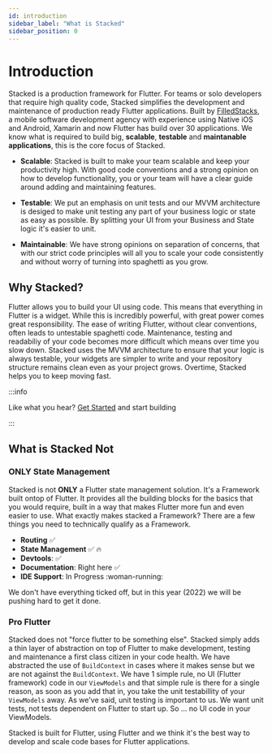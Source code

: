 ```yaml
---
id: introduction
sidebar_label: "What is Stacked"
sidebar_position: 0
---
```


# Introduction

Stacked is a production framework for Flutter. For teams or solo developers that require high quality code, Stacked simplifies the development and maintenance of production ready Flutter applications. Built by [FilledStacks](https://www.youtube.com/filledstacks), a mobile software development agency with experience using Native iOS and Android, Xamarin and now Flutter has build over 30 applications. We know what is required to build big, **scalable**, **testable** and **maintanable applications**, this is the core focus of Stacked.

- **Scalable**: Stacked is built to make your team scalable and keep your productivity high. With good code conventions and a strong opinion on how to develop functionality, you or your team will have a clear guide around adding and maintaining features.

- **Testable**: We put an emphasis on unit tests and our MVVM architecture is desiged to make unit testing any part of your business logic or state as easy as possible. By splitting your UI from your Business and State logic it's easier to unit. 

- **Maintainable**: We have strong opinions on separation of concerns, that with our strict code principles will all you to scale your code consistently and without worry of turning into spaghetti as you grow.

## Why Stacked?

Flutter allows you to build your UI using code. This means that everything in Flutter is a widget. While this is incredibly powerful, with great power comes great responsibility. The ease of writing Flutter, without clear conventions, often leads to untestable spaghetti code. Maintenance, testing and readabiliy of your code becomes more difficult which means over time you slow down. Stacked uses the MVVM architecture to ensure that your logic is always testable, your widgets are simpler to write and your repository structure remains clean even as your project grows. Overtime, Stacked helps you to keep moving fast.  


:::info

Like what you hear? [Get Started](get-started.md) and start building

:::

## What is Stacked Not

### ONLY State Management

Stacked is not **ONLY** a Flutter state management solution. It's a Framework built ontop of Flutter. It provides all the building blocks for the basics that you would require, built in a way that makes Flutter more fun and even easier to use. What exactly makes stacked a Framework? There are a few things you need to technically qualify as a Framework.

- **Routing** :white_check_mark:
- **State Management** :white_check_mark: :fire:
- **Devtools**: :white_check_mark:
- **Documentation**: Right here :white_check_mark:
- **IDE Support**: In Progress :woman-running:

We don't have everything ticked off, but in this year (2022) we will be pushing hard to get it done.

### Pro Flutter

Stacked does not "force flutter to be something else". Stacked simply adds a thin layer of abstraction on top of Flutter to make development, testing and maintenance a first class citizen in your code health. We have abstracted the use of `BuildContext` in cases where it makes sense but we are not against the `BuildContext`. We have 1 simple rule, no UI (Flutter framework) code in our `ViewModels` and that simple rule is there for a single reason, as soon as you add that in, you take the unit testabillity of your `ViewModels` away. As we've said, unit testing is important to us. We want unit tests, not tests dependent on Flutter to start up. So ... no UI code in your ViewModels.

Stacked is built for Flutter, using Flutter and we think it's the best way to develop and scale code bases for Flutter applications.
